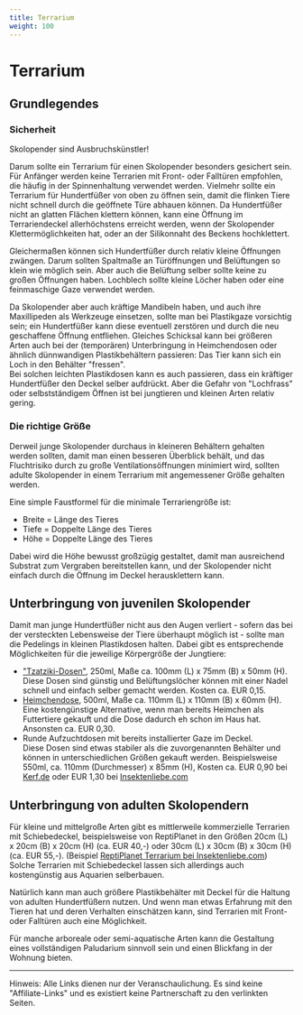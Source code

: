 ```yaml
---
title: Terrarium
weight: 100
---
```


# Terrarium

## Grundlegendes

### Sicherheit

Skolopender sind Ausbruchskünstler!

Darum sollte ein Terrarium für einen Skolopender besonders gesichert sein. Für Anfänger werden keine Terrarien mit Front- oder Falltüren empfohlen, die häufig in der Spinnenhaltung verwendet werden. Vielmehr sollte ein Terrarium für Hundertfüßer von oben zu öffnen sein, damit die flinken Tiere nicht schnell durch die geöffnete Türe abhauen können. Da Hundertfüßer nicht an glatten Flächen klettern können, kann eine Öffnung im Terrariendeckel allerhöchstens erreicht werden, wenn der Skolopender Klettermöglichkeiten hat, oder an der Silikonnaht des Beckens hochklettert.

Gleichermaßen können sich Hundertfüßer durch relativ kleine Öffnungen zwängen. Darum sollten Spaltmaße an Türöffnungen und Belüftungen so klein wie möglich sein. Aber auch die Belüftung selber sollte keine zu großen Öffnungen haben. Lochblech sollte kleine Löcher haben oder eine feinmaschige Gaze verwendet werden.  

Da Skolopender aber auch kräftige Mandibeln haben, und auch ihre Maxillipeden als Werkzeuge einsetzen, sollte man bei Plastikgaze vorsichtig sein; ein Hundertfüßer kann diese eventuell zerstören und durch die neu geschaffene Öffnung entfliehen. Gleiches Schicksal kann bei größeren Arten auch bei der (temporären) Unterbringung in Heimchendosen oder ähnlich dünnwandigen Plastikbehältern passieren: Das Tier kann sich ein Loch in den Behälter "fressen".  
Bei solchen leichten Plastikdosen kann es auch passieren, dass ein kräftiger Hundertfüßer den Deckel selber aufdrückt. Aber die Gefahr von "Lochfrass" oder selbstständigem Öffnen ist bei jungtieren und kleinen Arten relativ gering.

### Die richtige Größe

Derweil junge Skolopender durchaus in kleineren Behältern gehalten werden sollten, damit man einen besseren Überblick behält, und das Fluchtrisiko durch zu große Ventilationsöffnungen minimiert wird, sollten adulte Skolopender in einem Terrarium mit angemessener Größe gehalten werden.

Eine simple Faustformel für die minimale Terrariengröße ist:

- Breite = Länge des Tieres
- Tiefe = Doppelte Länge des Tieres
- Höhe = Doppelte Länge des Tieres

Dabei wird die Höhe bewusst großzügig gestaltet, damit man ausreichend Substrat zum Vergraben bereitstellen kann, und der Skolopender nicht einfach durch die Öffnung im Deckel herausklettern kann.

## Unterbringung von juvenilen Skolopender

Damit man junge Hundertfüßer nicht aus den Augen verliert - sofern das bei der versteckten Lebensweise der Tiere überhaupt möglich ist - sollte man die Pedelings in kleinen Plastikdosen halten. Dabei gibt es entsprechende Möglichkeiten für die jeweilige Körpergröße der Jungtiere:

- ["Tzatziki-Dosen"](https://www.arachno-world.shop/collections/aufzuchtdosen/products/aufzuchtdose-250ml), 250ml, Maße ca. 100mm (L) x 75mm (B) x 50mm (H).  
Diese Dosen sind günstig und Belüftungslöcher können mit einer Nadel schnell und einfach selber gemacht werden.  Kosten ca. EUR 0,15.
- [Heimchendose](https://www.arachno-world.shop/collections/aufzuchtdosen/products/aufzuchtdose-heimchendose-500ml), 500ml, Maße ca. 110mm (L) x 110mm (B) x 60mm (H).  
Eine kostengünstige Alternative, wenn man bereits Heimchen als Futtertiere gekauft und die Dose dadurch eh schon im Haus hat. Ansonsten ca. EUR 0,30.
- Runde Aufzuchtdosen mit bereits installierter Gaze im Deckel.  
Diese Dosen sind etwas stabiler als die zuvorgenannten Behälter und können in unterschiedlichen Größen gekauft werden. Beispielsweise  
550ml, ca. 110mm (Durchmesser) x 85mm (H), Kosten ca. EUR 0,90 bei [Kerf.de](https://kerf.de/Aufzuchtdosen-mit-Gaze-im-Deckel-rund-klein) oder EUR 1,30 bei [Insektenliebe.com](https://insektenliebe.com/de/shop/aufzuchtdosen-mit-gaze-im-deckel/)

## Unterbringung von adulten Skolopendern

Für kleine und mittelgroße Arten gibt es mittlerweile kommerzielle Terrarien mit Schiebedeckel, beispielsweise von ReptiPlanet in den Größen 20cm (L) x 20cm (B) x 20cm (H) (ca. EUR 40,-) oder 30cm (L) x 30cm (B) x 30cm (H) (ca. EUR 55,-).  (Beispiel [ReptiPlanet Terrarium bei Insektenliebe.com](https://insektenliebe.com/de/shop/reptiplanet-terrarium/))  
Solche Terrarien mit Schiebedeckel lassen sich allerdings auch kostengünstig aus Aquarien selberbauen.

Natürlich kann man auch größere Plastikbehälter mit Deckel für die Haltung von adulten Hundertfüßern nutzen. Und wenn man etwas Erfahrung mit den Tieren hat und deren Verhalten einschätzen kann, sind Terrarien mit Front- oder Falltüren auch eine Möglichkeit.

Für manche arboreale oder semi-aquatische Arten kann die Gestaltung eines vollständigen Paludarium sinnvoll sein und einen Blickfang in der Wohnung bieten.

---
Hinweis: Alle Links dienen nur der Veranschaulichung. Es sind keine "Affiliate-Links" und es existiert keine Partnerschaft zu den verlinkten Seiten. 